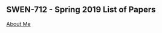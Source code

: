 ## SWEN-712 - Spring 2019 List of Papers

<a href="https://teaching-accessibility.github.io/engineering_accessible_software/papers" title="About Me">About Me</a>
